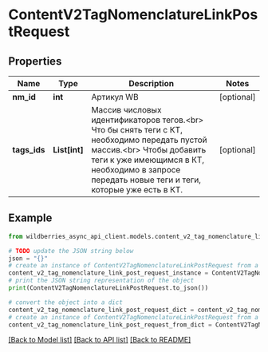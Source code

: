 # ContentV2TagNomenclatureLinkPostRequest


## Properties

Name | Type | Description | Notes
------------ | ------------- | ------------- | -------------
**nm_id** | **int** | Артикул WB | [optional] 
**tags_ids** | **List[int]** | Массив числовых идентификаторов тегов.&lt;br&gt;   Что бы снять теги с КТ, необходимо передать пустой массив.&lt;br&gt; Чтобы добавить теги к уже имеющимся в КТ, необходимо в запросе передать новые теги и теги, которые уже есть в КТ.  | [optional] 

## Example

```python
from wildberries_async_api_client.models.content_v2_tag_nomenclature_link_post_request import ContentV2TagNomenclatureLinkPostRequest

# TODO update the JSON string below
json = "{}"
# create an instance of ContentV2TagNomenclatureLinkPostRequest from a JSON string
content_v2_tag_nomenclature_link_post_request_instance = ContentV2TagNomenclatureLinkPostRequest.from_json(json)
# print the JSON string representation of the object
print(ContentV2TagNomenclatureLinkPostRequest.to_json())

# convert the object into a dict
content_v2_tag_nomenclature_link_post_request_dict = content_v2_tag_nomenclature_link_post_request_instance.to_dict()
# create an instance of ContentV2TagNomenclatureLinkPostRequest from a dict
content_v2_tag_nomenclature_link_post_request_from_dict = ContentV2TagNomenclatureLinkPostRequest.from_dict(content_v2_tag_nomenclature_link_post_request_dict)
```
[[Back to Model list]](../README.md#documentation-for-models) [[Back to API list]](../README.md#documentation-for-api-endpoints) [[Back to README]](../README.md)


